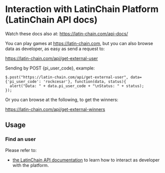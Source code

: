 # Interaction with LatinChain Platform (LatinChain API docs)

Watch these docs also at: https://latin-chain.com/api-docs/

You can play games at https://latin-chain.com, but you can also browse data as developer, as easy as send a request to:

https://latin-chain.com/api/get-external-user

Sending by POST {pi_user_code}, example:

```
$.post("https://latin-chain.com/api/get-external-user", data={'pi_user_code': 'rockcesar'}, function(data, status){
  alert("Data: " + data.pi_user_code + "\nStatus: " + status);
});
```

Or you can browse at the following, to get the winners:

https://latin-chain.com/api/get-external-winners

## Usage

### Find an user

Please refer to:
* [the LatinChain API documentation](./latinchain_API.md) to learn how to interact as developer with the platform.
